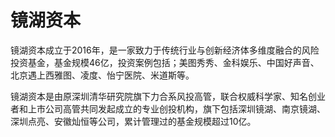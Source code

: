 # 

# 镜湖资本

镜湖资本成立于2016年，是一家致力于传统行业与创新经济体多维度融合的风险投资基金，基金规模46亿，投资案例包括；美图秀秀、金科娱乐、中国好声音、北京遇上西雅图、凌度、怡宁医院、米道斯等。

镜湖资本是由原深圳清华研究院旗下力合系风投高管，联合权威科学家、知名创业者和上市公司高管共同发起成立的专业创投机构，旗下包括深圳镜湖、南京镜湖、深圳点亮、安徽灿恒等公司，累计管理过的基金规模超过10亿。

